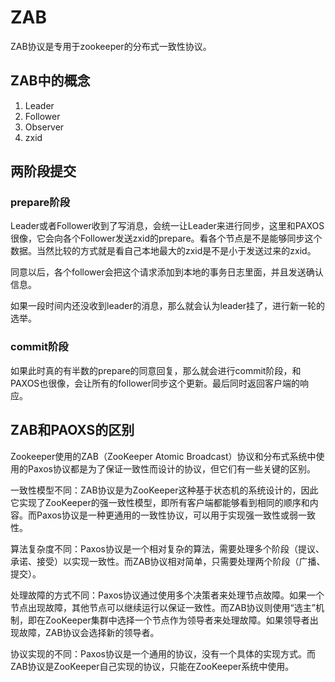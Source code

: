 # ZAB

ZAB协议是专用于zookeeper的分布式一致性协议。

## ZAB中的概念
1. Leader
2. Follower
3. Observer
4. zxid

## 两阶段提交

### prepare阶段
Leader或者Follower收到了写消息，会统一让Leader来进行同步，这里和PAXOS很像，它会向各个Follower发送zxid的prepare。看各个节点是不是能够同步这个数据。当然比较的方式就是看自己本地最大的zxid是不是小于发送过来的zxid。

同意以后，各个follower会把这个请求添加到本地的事务日志里面，并且发送确认信息。

如果一段时间内还没收到leader的消息，那么就会认为leader挂了，进行新一轮的选举。
### commit阶段
如果此时真的有半数的prepare的同意回复，那么就会进行commit阶段，和PAXOS也很像，会让所有的follower同步这个更新。最后同时返回客户端的响应。

## ZAB和PAOXS的区别
Zookeeper使用的ZAB（ZooKeeper Atomic Broadcast）协议和分布式系统中使用的Paxos协议都是为了保证一致性而设计的协议，但它们有一些关键的区别。

一致性模型不同：ZAB协议是为ZooKeeper这种基于状态机的系统设计的，因此它实现了ZooKeeper的强一致性模型，即所有客户端都能够看到相同的顺序和内容。而Paxos协议是一种更通用的一致性协议，可以用于实现强一致性或弱一致性。

算法复杂度不同：Paxos协议是一个相对复杂的算法，需要处理多个阶段（提议、承诺、接受）以实现一致性。而ZAB协议相对简单，只需要处理两个阶段（广播、提交）。

处理故障的方式不同：Paxos协议通过使用多个决策者来处理节点故障。如果一个节点出现故障，其他节点可以继续运行以保证一致性。而ZAB协议则使用“选主”机制，即在ZooKeeper集群中选择一个节点作为领导者来处理故障。如果领导者出现故障，ZAB协议会选择新的领导者。

协议实现的不同：Paxos协议是一个通用的协议，没有一个具体的实现方式。而ZAB协议是ZooKeeper自己实现的协议，只能在ZooKeeper系统中使用。